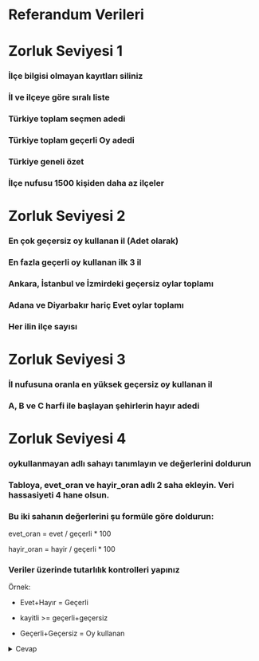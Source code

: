 # Referandum Verileri


# Zorluk Seviyesi 1

  

### İlçe bilgisi olmayan kayıtları siliniz

  

### İl ve ilçeye göre sıralı liste

  

### Türkiye toplam seçmen adedi

  

### Türkiye toplam geçerli Oy adedi

  

### Türkiye geneli özet

  

### İlçe nufusu 1500 kişiden daha az ilçeler

  

# Zorluk Seviyesi 2

  

### En çok geçersiz oy kullanan il (Adet olarak)

  

### En fazla geçerli oy kullanan ilk 3 il

  

### Ankara, İstanbul ve İzmirdeki geçersiz oylar toplamı

  

### Adana ve Diyarbakır hariç Evet oylar toplamı

  

### Her ilin ilçe sayısı

  

# Zorluk Seviyesi 3

  

### İl nufusuna oranla en yüksek geçersiz oy kullanan il

  

### A, B ve C harfi ile başlayan şehirlerin hayır adedi

  
  

# Zorluk Seviyesi 4

  

### oykullanmayan adlı sahayı tanımlayın ve değerlerini doldurun

  

### Tabloya, evet_oran ve hayir_oran adlı 2 saha ekleyin. Veri hassasiyeti 4 hane olsun.

  

### Bu iki sahanın değerlerini şu formüle göre doldurun:

evet_oran = evet / geçerli * 100

hayir_oran = hayir / geçerli * 100

  

### Veriler üzerinde tutarlılık kontrolleri yapınız

Örnek:

- Evet+Hayır = Geçerli

- kayitli >= geçerli+geçersiz

- Geçerli+Geçersiz = Oy kullanan

<details>
  <summary>Cevap</summary>

```SQL
select * from referandum

-- select * from referandum where evet+hayir-gecerli <> 0

-- select * from referandum where gecerli+gecersiz > kayitli

-- select * from referandum where gecerli+gecersiz-oykullanan != 0

```
</details>


